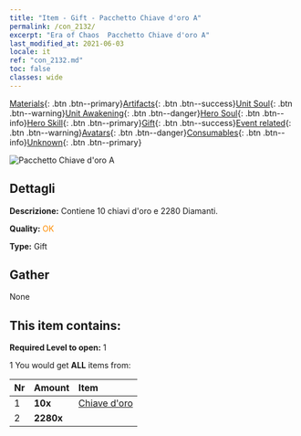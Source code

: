```yaml
---
title: "Item - Gift - Pacchetto Chiave d'oro A"
permalink: /con_2132/
excerpt: "Era of Chaos  Pacchetto Chiave d'oro A"
last_modified_at: 2021-06-03
locale: it
ref: "con_2132.md"
toc: false
classes: wide
---
```

 [Materials](/ItemsIT/){: .btn .btn--primary}[Artifacts](/ItemsIT/Artifacts/){: .btn .btn--success}[Unit Soul](/ItemsIT/UnitSoul/){: .btn .btn--warning}[Unit Awakening](/ItemsIT/UnitAwakening/){: .btn .btn--danger}[Hero Soul](/ItemsIT/HeroSoul/){: .btn .btn--info}[Hero Skill](/ItemsIT/HeroSkill/){: .btn .btn--primary}[Gift](/ItemsIT/Gift/){: .btn .btn--success}[Event related](/ItemsIT/Events/){: .btn .btn--warning}[Avatars](/ItemsIT/Avatars/){: .btn .btn--danger}[Consumables](/ItemsIT/Consumables/){: .btn .btn--info}[Unknown](/ItemsIT/Unknown/){: .btn .btn--primary}

 ![Pacchetto Chiave d'oro A](/images/t/i_907181.png)

## Dettagli
 **Descrizione:** Contiene 10 chiavi d'oro e 2280 Diamanti.

 **Quality:** <span style="color: #FF8C00">OK</span>

 **Type:** Gift

## Gather

  None

## This item contains:

 **Required Level to open:** 1

 1 You would get **ALL** items  from:

  | Nr | Amount |     Item    |
  |:---|:-------|:------------|
  | 1 |  **10x** | [Chiave d'oro](/ItemsIT/con_783/) |  | 
  | 2 |  **2280x** | <i class="fas fa-gem"/> |  | 
